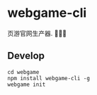 # webgame-cli

页游官网生产器. 🎉🎉🎉

## Develop

```
cd webgame
npm install webgame-cli -g
webgame init
```

